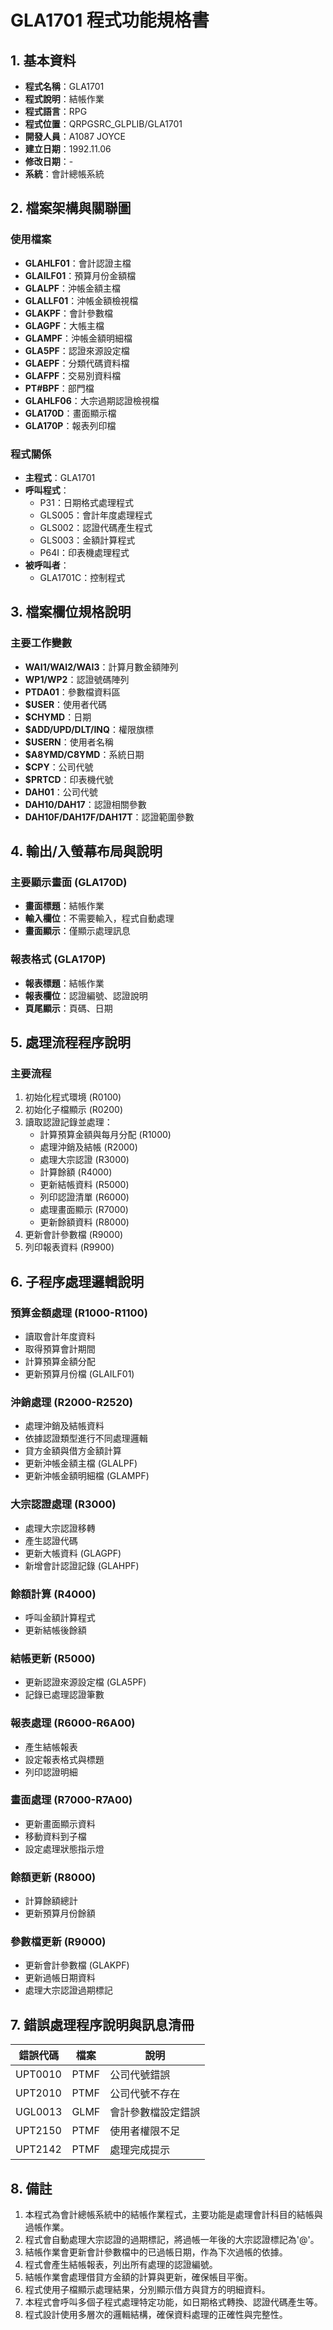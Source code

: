 # GLA1701 程式功能規格書

## 1. 基本資料
- **程式名稱**：GLA1701
- **程式說明**：結帳作業
- **程式語言**：RPG
- **程式位置**：QRPGSRC_GLPLIB/GLA1701
- **開發人員**：A1087 JOYCE
- **建立日期**：1992.11.06
- **修改日期**：-
- **系統**：會計總帳系統

## 2. 檔案架構與關聯圖

### 使用檔案
- **GLAHLF01**：會計認證主檔
- **GLAILF01**：預算月份金額檔
- **GLALPF**：沖帳金額主檔
- **GLALLF01**：沖帳金額檢視檔
- **GLAKPF**：會計參數檔
- **GLAGPF**：大帳主檔
- **GLAMPF**：沖帳金額明細檔
- **GLA5PF**：認證來源設定檔
- **GLAEPF**：分類代碼資料檔
- **GLAFPF**：交易別資料檔
- **PT#BPF**：部門檔
- **GLAHLF06**：大宗過期認證檢視檔
- **GLA170D**：畫面顯示檔
- **GLA170P**：報表列印檔

### 程式關係
- **主程式**：GLA1701
- **呼叫程式**：
  - P31：日期格式處理程式
  - GLS005：會計年度處理程式
  - GLS002：認證代碼產生程式
  - GLS003：金額計算程式
  - P64I：印表機處理程式
- **被呼叫者**：
  - GLA1701C：控制程式

## 3. 檔案欄位規格說明

### 主要工作變數
- **WAI1/WAI2/WAI3**：計算月數金額陣列
- **WP1/WP2**：認證號碼陣列
- **PTDA01**：參數檔資料區
- **$USER**：使用者代碼
- **$CHYMD**：日期
- **$ADD/UPD/DLT/INQ**：權限旗標
- **$USERN**：使用者名稱
- **$A8YMD/C8YMD**：系統日期
- **$CPY**：公司代號
- **$PRTCD**：印表機代號
- **DAH01**：公司代號
- **DAH10/DAH17**：認證相關參數
- **DAH10F/DAH17F/DAH17T**：認證範圍參數

## 4. 輸出/入螢幕布局與說明

### 主要顯示畫面 (GLA170D)
- **畫面標題**：結帳作業
- **輸入欄位**：不需要輸入，程式自動處理
- **畫面顯示**：僅顯示處理訊息

### 報表格式 (GLA170P)
- **報表標題**：結帳作業
- **報表欄位**：認證編號、認證說明
- **頁尾顯示**：頁碼、日期

## 5. 處理流程程序說明

### 主要流程
1. 初始化程式環境 (R0100)
2. 初始化子檔顯示 (R0200)
3. 讀取認證記錄並處理：
   - 計算預算金額與每月分配 (R1000)
   - 處理沖銷及結帳 (R2000)
   - 處理大宗認證 (R3000)
   - 計算餘額 (R4000)
   - 更新結帳資料 (R5000)
   - 列印認證清單 (R6000)
   - 處理畫面顯示 (R7000)
   - 更新餘額資料 (R8000)
4. 更新會計參數檔 (R9000)
5. 列印報表資料 (R9900)

## 6. 子程序處理邏輯說明

### 預算金額處理 (R1000-R1100)
- 讀取會計年度資料
- 取得預算會計期間
- 計算預算金額分配
- 更新預算月份檔 (GLAILF01)

### 沖銷處理 (R2000-R2520)
- 處理沖銷及結帳資料
- 依據認證類型進行不同處理邏輯
- 貸方金額與借方金額計算
- 更新沖帳金額主檔 (GLALPF)
- 更新沖帳金額明細檔 (GLAMPF)

### 大宗認證處理 (R3000)
- 處理大宗認證移轉
- 產生認證代碼
- 更新大帳資料 (GLAGPF)
- 新增會計認證記錄 (GLAHPF)

### 餘額計算 (R4000)
- 呼叫金額計算程式
- 更新結帳後餘額

### 結帳更新 (R5000)
- 更新認證來源設定檔 (GLA5PF)
- 記錄已處理認證筆數

### 報表處理 (R6000-R6A00)
- 產生結帳報表
- 設定報表格式與標題
- 列印認證明細

### 畫面處理 (R7000-R7A00)
- 更新畫面顯示資料
- 移動資料到子檔
- 設定處理狀態指示燈

### 餘額更新 (R8000)
- 計算餘額總計
- 更新預算月份餘額

### 參數檔更新 (R9000)
- 更新會計參數檔 (GLAKPF)
- 更新過帳日期資料
- 處理大宗認證過期標記

## 7. 錯誤處理程序說明與訊息清冊

| 錯誤代碼 | 檔案 | 說明 |
|---------|------|------|
| UPT0010 | PTMF | 公司代號錯誤 |
| UPT2010 | PTMF | 公司代號不存在 |
| UGL0013 | GLMF | 會計參數檔設定錯誤 |
| UPT2150 | PTMF | 使用者權限不足 |
| UPT2142 | PTMF | 處理完成提示 |

## 8. 備註

1. 本程式為會計總帳系統中的結帳作業程式，主要功能是處理會計科目的結帳與過帳作業。
2. 程式會自動處理大宗認證的過期標記，將過帳一年後的大宗認證標記為'@'。
3. 結帳作業會更新會計參數檔中的已過帳日期，作為下次過帳的依據。
4. 程式會產生結帳報表，列出所有處理的認證編號。
5. 結帳作業會處理借貸方金額的計算與更新，確保帳目平衡。
6. 程式使用子檔顯示處理結果，分別顯示借方與貸方的明細資料。
7. 本程式會呼叫多個子程式處理特定功能，如日期格式轉換、認證代碼產生等。
8. 程式設計使用多層次的邏輯結構，確保資料處理的正確性與完整性。 